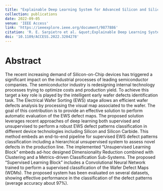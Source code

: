 ```yaml
---
title: "Explainable Deep Learning System for Advanced Silicon and Silicon Carbide Electrical Wafer Defect Map Assessment"
collection: publications
date: 2022-09-05
venue: 'IEEE Access'
link: 'https://ieeexplore.ieee.org/document/9877886'
citation: 'R. E. Sarpietro et al. &quot;Explainable Deep Learning System for Advanced Silicon and Silicon Carbide Electrical Wafer Defect Map Assessment,&quot; <i>IEEE Access, vol. 10, pp. 99102-99128, 2022<i>'
doi: '10.1109/ACCESS.2022.3204278'
---
```

# Abstract
The recent increasing demand of Silicon-on-Chip devices has triggered a significant impact on the industrial processes of leading semiconductor companies. The semiconductor industry is redesigning internal technology processes trying to optimize costs and production yield. To achieve this target a key role is played by the intelligent early wafer defects identification task. The Electrical Wafer Sorting (EWS) stage allows an efficient wafer defects analysis by processing the visual map associated to the wafer. The goal of this contribution is to provide an effective solution to perform automatic evaluation of the EWS defect maps. The proposed solution leverages recent approaches of deep learning both supervised and unsupervised to perform a robust EWS defect patterns classification in different device technologies including Silicon and Silicon Carbide. This method embeds an end-to-end pipeline for supervised EWS defect patterns classification including a hierarchical unsupervised system to assess novel defects in the production line. The implemented “Unsupervised Learning Block” embeds ad-hoc designed Dimensionality Reduction combined with Clustering and a Metrics-driven Classification Sub-Systems. The proposed “Supervised Learning Block” includes a Convolutional Neural Network trained to perform a supervised classification of the Wafer Defect Maps (WDMs). The proposed system has been evaluated on several datasets, showing effective performance in the classification of the defect patterns (average accuracy about 97%).
